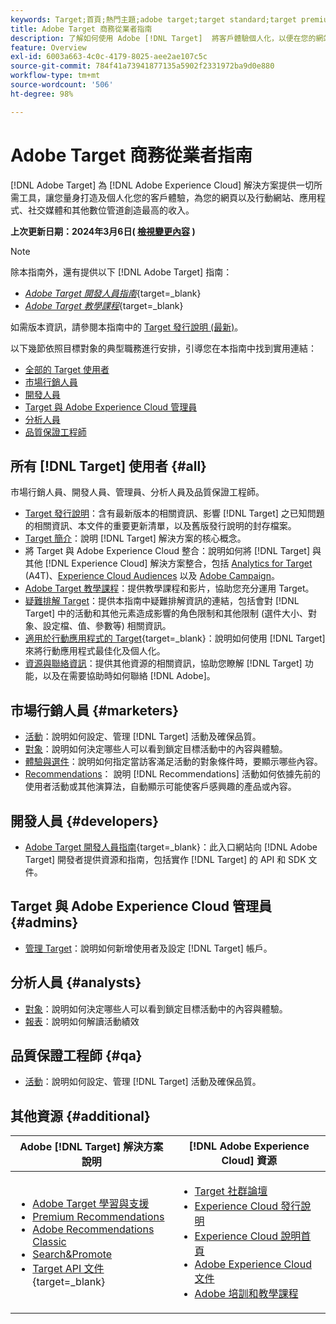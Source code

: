 ```yaml
---
keywords: Target;首頁;熱門主題;adobe target;target standard;target premium;target 文件;adobe target 文件
title: Adobe Target 商務從業者指南
description: 了解如何使用 Adobe [!DNL Target]  將客戶體驗個人化，以便在您的網站和行動網站、應用程式及其他數位媒體上獲得最大收入。
feature: Overview
exl-id: 6003a663-4c0c-4179-8025-aee2ae107c5c
source-git-commit: 784f41a73941877135a5902f2331972ba9d0e880
workflow-type: tm+mt
source-wordcount: '506'
ht-degree: 98%

---
```


# Adobe Target 商務從業者指南

[!DNL Adobe Target] 為 [!DNL Adobe Experience Cloud] 解決方案提供一切所需工具，讓您量身打造及個人化您的客戶體驗，為您的網頁以及行動網站、應用程式、社交媒體和其他數位管道創造最高的收入。

**上次更新日期：2024年3月6日( [檢視變更內容](r-release-notes/doc-change.md) )**

>[!NOTE]
>
>除本指南外，還有提供以下 [!DNL Adobe Target] 指南：
>
>- [*Adobe Target 開發人員指南*](https://experienceleague.adobe.com/docs/target-dev/developer/overview.html){target=_blank}
>- [*Adobe Target 教學課程*](https://experienceleague.adobe.com/docs/target-learn/tutorials/overview.html){target=_blank}
>
>如需版本資訊，請參閱本指南中的 [Target 發行說明 (最新)](/help/main/r-release-notes/release-notes.md)。

以下幾節依照目標對象的典型職務進行安排，引導您在本指南中找到實用連結：

- [全部的 Target 使用者](#all)
- [市場行銷人員](#marketers)
- [開發人員](#developers)
- [Target 與 Adobe Experience Cloud 管理員](#admins)
- [分析人員](#analysts)
- [品質保證工程師](#qa)

## 所有 [!DNL Target] 使用者 {#all}

市場行銷人員、開發人員、管理員、分析人員及品質保證工程師。

- [Target 發行說明](r-release-notes/release-notes.md)：含有最新版本的相關資訊、影響 [!DNL Target] 之已知問題的相關資訊、本文件的重要更新清單，以及舊版發行說明的封存檔案。
- [Target 簡介](c-intro/intro.md)：說明 [!DNL Target] 解決方案的核心概念。
- 將 Target 與 Adobe Experience Cloud 整合：說明如何將 [!DNL Target] 與其他 [!DNL Experience Cloud] 解決方案整合，包括 [Analytics for Target](/help/main/c-integrating-target-with-mac/a4t/a4t.md) (A4T)、[Experience Cloud Audiences](/help/main/c-integrating-target-with-mac/mmp.md) 以及 [Adobe Campaign](/help/main/c-integrating-target-with-mac/campaign-and-target.md)。
- [Adobe Target 教學課程](https://experienceleague.adobe.com/docs/target-learn/tutorials/overview.html)：提供教學課程和影片，協助您充分運用 Target。
- [疑難排解 Target](r-troubleshooting-target/troubleshooting-target.md)：提供本指南中疑難排解資訊的連結，包括會對 [!DNL Target] 中的活動和其他元素造成影響的角色限制和其他限制 (選件大小、對象、設定檔、值、參數等) 相關資訊。
- [適用於行動應用程式的 Target](https://experienceleague.adobe.com/docs/target-dev/developer/mobile-apps/overview.html){target=_blank}：說明如何使用 [!DNL Target] 來將行動應用程式最佳化及個人化。
- [資源與聯絡資訊](cmp-resources-and-contact-information.md)：提供其他資源的相關資訊，協助您瞭解 [!DNL Target] 功能，以及在需要協助時如何聯絡 [!DNL Adobe]。

## 市場行銷人員 {#marketers}

- [活動](c-activities/activities.md)：說明如何設定、管理 [!DNL Target] 活動及確保品質。
- [對象](c-target/target.md)：說明如何決定哪些人可以看到鎖定目標活動中的內容與體驗。
- [體驗與選件](c-experiences/experiences.md)：說明如何指定當訪客滿足活動的對象條件時，要顯示哪些內容。
- [Recommendations](c-recommendations/recommendations.md)： 說明 [!DNL Recommendations] 活動如何依據先前的使用者活動或其他演算法，自動顯示可能使客戶感興趣的產品或內容。

## 開發人員 {#developers}

- [Adobe Target 開發人員指南](https://experienceleague.adobe.com/docs/target-dev/developer/overview.html){target=_blank}：此入口網站向 [!DNL Adobe Target] 開發者提供資源和指南，包括實作 [!DNL Target] 的 API 和 SDK 文件。

## Target 與 Adobe Experience Cloud 管理員 {#admins}

- [管理 Target](administrating-target/administrating-target.md)：說明如何新增使用者及設定 [!DNL Target] 帳戶。

## 分析人員 {#analysts}

- [對象](c-target/target.md)：說明如何決定哪些人可以看到鎖定目標活動中的內容與體驗。
- [報表](c-reports/reports.md)：說明如何解讀活動績效

## 品質保證工程師 {#qa}

- [活動](c-activities/activities.md)：說明如何設定、管理 [!DNL Target] 活動及確保品質。

## 其他資源 {#additional}

| Adobe [!DNL Target] 解決方案說明 | [!DNL Adobe Experience Cloud] 資源 |
|--- |--- |
| <ul><li>[Adobe Target 學習與支援](https://helpx.adobe.com/tw/support/target.html)</li><li>[Premium Recommendations](c-recommendations/recommendations.md)</li><li>[Adobe Recommendations Classic](/help/main/assets/adobe-recommendations-classic.pdf)</li><li>[Search&amp;Promote](https://experienceleague.adobe.com/docs/search-promote/using/sp-home.html)</li><li>[Target API 文件](https://experienceleague.adobe.com/docs/target-dev/developer/api/target-api-overview.html){target=_blank}</li></ul> | <ul><li>[Target 社群論壇](https://forums.adobe.com/community/experience-cloud/marketing-cloud/target)</li><li>[Experience Cloud 發行說明](https://experienceleague.adobe.com/docs/release-notes/experience-cloud/current.html)</li><li>[Experience Cloud 說明首頁](https://helpx.adobe.com/tw/support/experience-cloud.html)</li><li>[Adobe Experience Cloud 文件](https://experienceleague.adobe.com/docs/experience-cloud/user-guides/home.html)</li><li>[Adobe 培訓和教學課程](https://helpx.adobe.com/tw/learning.html?promoid=KAUDK)</li></ul> |  |
